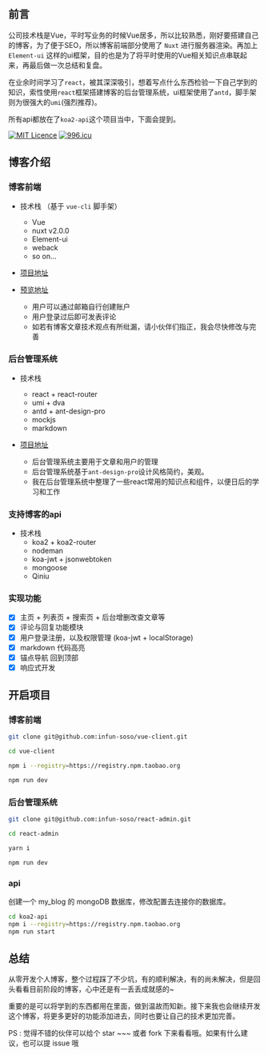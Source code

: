 ## 前言

公司技术栈是Vue，平时写业务的时候Vue居多，所以比较熟悉，刚好要搭建自己的博客，为了便于SEO，所以博客前端部分使用了 `Nuxt` 进行服务器渲染。再加上`Element-ui` 这样的ui框架，目的也是为了将平时使用的Vue相关知识点串联起来，再最后做一次总结和复盘。

在业余时间学习了`react`，被其深深吸引，想着写点什么东西检验一下自己学到的知识，索性使用`react`框架搭建博客的后台管理系统，ui框架使用了`antd`，脚手架则为很强大的`umi`(强烈推荐)。

所有api都放在了`koa2-api`这个项目当中，下面会提到。

[![MIT Licence](https://badges.frapsoft.com/os/mit/mit.svg?v=103)](https://opensource.org/licenses/mit-license.php)
[![996.icu](https://img.shields.io/badge/link-996.icu-red.svg)](https://996.icu)

## 博客介绍

### 博客前端

- 技术栈 （基于 `vue-cli` 脚手架）
  - Vue
  - nuxt v2.0.0
  - Element-ui
  - weback
  - so on...

- [项目地址](https://github.com/infun-soso/vue-client)
- [预览地址](https://blog.wyfs.top/home)
  - 用户可以通过邮箱自行创建账户
  - 用户登录过后即可发表评论
  - 如若有博客文章技术观点有所纰漏，请小伙伴们指正，我会尽快修改与完善

### 后台管理系统

- 技术栈 
  - react + react-router
  - umi + dva
  - antd + ant-design-pro
  - mockjs
  - markdown

- [项目地址](https://github.com/infun-soso/koa2-api)
  - 后台管理系统主要用于文章和用户的管理
  - 后台管理系统基于`ant-design-pro`设计风格简约，美观。
  - 我在后台管理系统中整理了一些react常用的知识点和组件，以便日后的学习和工作

### 支持博客的api

- 技术栈
  - koa2 + koa2-router
  - nodeman
  - koa-jwt + jsonwebtoken
  - mongoose
  - Qiniu

### 实现功能

- [x] 主页 + 列表页 + 搜索页 + 后台增删改查文章等
- [x] 评论与回复功能模块
- [x] 用户登录注册，以及权限管理 (koa-jwt + localStorage)
- [x] markdown 代码高亮
- [x] 锚点导航 回到顶部
- [x] 响应式开发

## 开启项目

### 博客前端

```bash
git clone git@github.com:infun-soso/vue-client.git

cd vue-client

npm i --registry=https://registry.npm.taobao.org

npm run dev
```

### 后台管理系统

```bash
git clone git@github.com:infun-soso/react-admin.git

cd react-admin

yarn i

npm run dev
```

### api

创建一个 my_blog 的 mongoDB 数据库，修改配置去连接你的数据库。

```bash
cd koa2-api
npm i --registry=https://registry.npm.taobao.org
npm run start
```

## 总结

从零开发个人博客，整个过程踩了不少坑，有的顺利解决，有的尚未解决，但是回头看看目前阶段的博客，心中还是有一丢丢成就感的~

重要的是可以将学到的东西都用在里面，做到温故而知新。接下来我也会继续开发这个博客，将更多更好的功能添加进去，同时也要让自己的技术更加完善。

PS : 觉得不错的伙伴可以给个 star ~~~ 或者 fork 下来看看哦。如果有什么建议，也可以提 issue 哦

